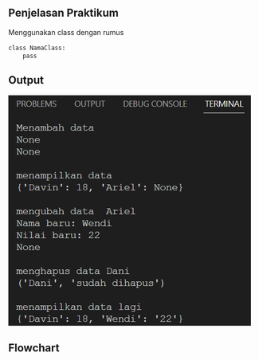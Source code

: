 ## Penjelasan Praktikum

Menggunakan class dengan rumus
```
class NamaClass:
    pass
```

## Output

![class](fotoclass/fotoclass.png)

## Flowchart